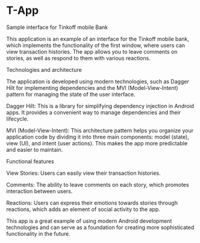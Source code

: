 # T-App
Sample interface for Tinkoff mobile Bank

This application is an example of an interface for the Tinkoff mobile bank, which implements the functionality of the first window, where users can view transaction histories. The app allows you to leave comments on stories, as well as respond to them with various reactions.

Technologies and architecture

The application is developed using modern technologies, such as Dagger Hilt for implementing dependencies and the MVI (Model-View-Intent) pattern for managing the state of the user interface.

Dagger Hilt: This is a library for simplifying dependency injection in Android apps. It provides a convenient way to manage dependencies and their lifecycle.

MVI (Model-View-Intent): This architecture pattern helps you organize your application code by dividing it into three main components: model (state), view (UI), and intent (user actions). This makes the app more predictable and easier to maintain.

Functional features

View Stories: Users can easily view their transaction histories.

Comments: The ability to leave comments on each story, which promotes interaction between users.

Reactions: Users can express their emotions towards stories through reactions, which adds an element of social activity to the app.

This app is a great example of using modern Android development technologies and can serve as a foundation for creating more sophisticated functionality in the future.
